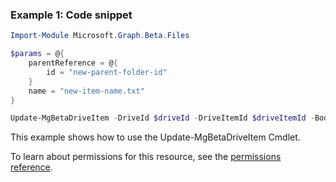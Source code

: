 ### Example 1: Code snippet

```powershell
Import-Module Microsoft.Graph.Beta.Files

$params = @{
	parentReference = @{
		id = "new-parent-folder-id"
	}
	name = "new-item-name.txt"
}

Update-MgBetaDriveItem -DriveId $driveId -DriveItemId $driveItemId -BodyParameter $params
```
This example shows how to use the Update-MgBetaDriveItem Cmdlet.

To learn about permissions for this resource, see the [permissions reference](/graph/permissions-reference).

